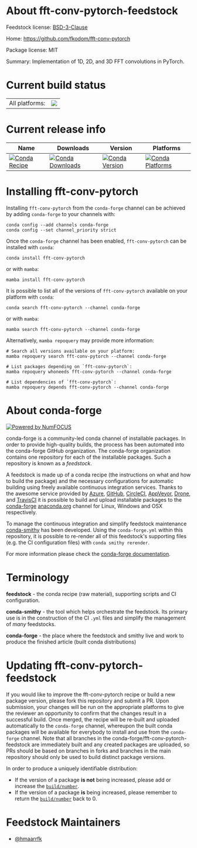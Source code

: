 About fft-conv-pytorch-feedstock
================================

Feedstock license: [BSD-3-Clause](https://github.com/conda-forge/fft-conv-pytorch-feedstock/blob/main/LICENSE.txt)

Home: https://github.com/fkodom/fft-conv-pytorch

Package license: MIT

Summary: Implementation of 1D, 2D, and 3D FFT convolutions in PyTorch.

Current build status
====================


<table><tr><td>All platforms:</td>
    <td>
      <a href="https://dev.azure.com/conda-forge/feedstock-builds/_build/latest?definitionId=20789&branchName=main">
        <img src="https://dev.azure.com/conda-forge/feedstock-builds/_apis/build/status/fft-conv-pytorch-feedstock?branchName=main">
      </a>
    </td>
  </tr>
</table>

Current release info
====================

| Name | Downloads | Version | Platforms |
| --- | --- | --- | --- |
| [![Conda Recipe](https://img.shields.io/badge/recipe-fft--conv--pytorch-green.svg)](https://anaconda.org/conda-forge/fft-conv-pytorch) | [![Conda Downloads](https://img.shields.io/conda/dn/conda-forge/fft-conv-pytorch.svg)](https://anaconda.org/conda-forge/fft-conv-pytorch) | [![Conda Version](https://img.shields.io/conda/vn/conda-forge/fft-conv-pytorch.svg)](https://anaconda.org/conda-forge/fft-conv-pytorch) | [![Conda Platforms](https://img.shields.io/conda/pn/conda-forge/fft-conv-pytorch.svg)](https://anaconda.org/conda-forge/fft-conv-pytorch) |

Installing fft-conv-pytorch
===========================

Installing `fft-conv-pytorch` from the `conda-forge` channel can be achieved by adding `conda-forge` to your channels with:

```
conda config --add channels conda-forge
conda config --set channel_priority strict
```

Once the `conda-forge` channel has been enabled, `fft-conv-pytorch` can be installed with `conda`:

```
conda install fft-conv-pytorch
```

or with `mamba`:

```
mamba install fft-conv-pytorch
```

It is possible to list all of the versions of `fft-conv-pytorch` available on your platform with `conda`:

```
conda search fft-conv-pytorch --channel conda-forge
```

or with `mamba`:

```
mamba search fft-conv-pytorch --channel conda-forge
```

Alternatively, `mamba repoquery` may provide more information:

```
# Search all versions available on your platform:
mamba repoquery search fft-conv-pytorch --channel conda-forge

# List packages depending on `fft-conv-pytorch`:
mamba repoquery whoneeds fft-conv-pytorch --channel conda-forge

# List dependencies of `fft-conv-pytorch`:
mamba repoquery depends fft-conv-pytorch --channel conda-forge
```


About conda-forge
=================

[![Powered by
NumFOCUS](https://img.shields.io/badge/powered%20by-NumFOCUS-orange.svg?style=flat&colorA=E1523D&colorB=007D8A)](https://numfocus.org)

conda-forge is a community-led conda channel of installable packages.
In order to provide high-quality builds, the process has been automated into the
conda-forge GitHub organization. The conda-forge organization contains one repository
for each of the installable packages. Such a repository is known as a *feedstock*.

A feedstock is made up of a conda recipe (the instructions on what and how to build
the package) and the necessary configurations for automatic building using freely
available continuous integration services. Thanks to the awesome service provided by
[Azure](https://azure.microsoft.com/en-us/services/devops/), [GitHub](https://github.com/),
[CircleCI](https://circleci.com/), [AppVeyor](https://www.appveyor.com/),
[Drone](https://cloud.drone.io/welcome), and [TravisCI](https://travis-ci.com/)
it is possible to build and upload installable packages to the
[conda-forge](https://anaconda.org/conda-forge) [anaconda.org](https://anaconda.org/)
channel for Linux, Windows and OSX respectively.

To manage the continuous integration and simplify feedstock maintenance
[conda-smithy](https://github.com/conda-forge/conda-smithy) has been developed.
Using the ``conda-forge.yml`` within this repository, it is possible to re-render all of
this feedstock's supporting files (e.g. the CI configuration files) with ``conda smithy rerender``.

For more information please check the [conda-forge documentation](https://conda-forge.org/docs/).

Terminology
===========

**feedstock** - the conda recipe (raw material), supporting scripts and CI configuration.

**conda-smithy** - the tool which helps orchestrate the feedstock.
                   Its primary use is in the construction of the CI ``.yml`` files
                   and simplify the management of *many* feedstocks.

**conda-forge** - the place where the feedstock and smithy live and work to
                  produce the finished article (built conda distributions)


Updating fft-conv-pytorch-feedstock
===================================

If you would like to improve the fft-conv-pytorch recipe or build a new
package version, please fork this repository and submit a PR. Upon submission,
your changes will be run on the appropriate platforms to give the reviewer an
opportunity to confirm that the changes result in a successful build. Once
merged, the recipe will be re-built and uploaded automatically to the
`conda-forge` channel, whereupon the built conda packages will be available for
everybody to install and use from the `conda-forge` channel.
Note that all branches in the conda-forge/fft-conv-pytorch-feedstock are
immediately built and any created packages are uploaded, so PRs should be based
on branches in forks and branches in the main repository should only be used to
build distinct package versions.

In order to produce a uniquely identifiable distribution:
 * If the version of a package **is not** being increased, please add or increase
   the [``build/number``](https://docs.conda.io/projects/conda-build/en/latest/resources/define-metadata.html#build-number-and-string).
 * If the version of a package **is** being increased, please remember to return
   the [``build/number``](https://docs.conda.io/projects/conda-build/en/latest/resources/define-metadata.html#build-number-and-string)
   back to 0.

Feedstock Maintainers
=====================

* [@hmaarrfk](https://github.com/hmaarrfk/)

